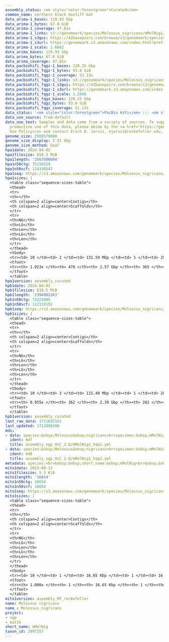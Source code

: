 ```yaml
---
assembly_status: <em style="color:forestgreen">Curated</em>
common_name: northern black mastiff bat
data_arima-1_bases: 119.93 Gbp
data_arima-1_bytes: 67.0 GiB
data_arima-1_coverage: 47.81x
data_arima-1_links: s3://genomeark/species/Molossus_nigricans/mMolNig1/genomic_data/arima/<br>
data_arima-1_s3gui: https://42basepairs.com/browse/s3/genomeark/species/Molossus_nigricans/mMolNig1/genomic_data/arima/
data_arima-1_s3url: https://genomeark.s3.amazonaws.com/index.html?prefix=species/Molossus_nigricans/mMolNig1/genomic_data/arima/
data_arima-1_scale: 1.6662
data_arima_bases: 119.93 Gbp
data_arima_bytes: 67.0 GiB
data_arima_coverage: 47.81x
data_pacbiohifi_fqgz-1_bases: 128.25 Gbp
data_pacbiohifi_fqgz-1_bytes: 93.0 GiB
data_pacbiohifi_fqgz-1_coverage: 51.13x
data_pacbiohifi_fqgz-1_links: s3://genomeark/species/Molossus_nigricans/mMolNig1/genomic_data/pacbio_hifi/<br>
data_pacbiohifi_fqgz-1_s3gui: https://42basepairs.com/browse/s3/genomeark/species/Molossus_nigricans/mMolNig1/genomic_data/pacbio_hifi/
data_pacbiohifi_fqgz-1_s3url: https://genomeark.s3.amazonaws.com/index.html?prefix=species/Molossus_nigricans/mMolNig1/genomic_data/pacbio_hifi/
data_pacbiohifi_fqgz-1_scale: 1.2846
data_pacbiohifi_fqgz_bases: 128.25 Gbp
data_pacbiohifi_fqgz_bytes: 93.0 GiB
data_pacbiohifi_fqgz_coverage: 51.13x
data_status: '<em style="color:forestgreen">PacBio HiFi</em> ::: <em style="color:forestgreen">Arima</em>'
data_use_source: from-default
data_use_text: Samples and data come from a variety of sources. To support fair and
  productive use of this data, please abide by the <a href="https://genome10k.soe.ucsc.edu/data-use-policies/">Data
  Use Policy</a> and contact Erich D. Jarvis, ejarvis@rockefeller.edu, with any questions.
genome_size: 2508570000
genome_size_display: 2.51 Gbp
genome_size_method: GoaT
hpa1date: 2024-04-02
hpa1filesize: 658.3 MiB
hpa1length: '2567086694'
hpa1n50ctg: 75150329
hpa1n50scf: 114338547
hpa1seq: https://s3.amazonaws.com/genomeark/species/Molossus_nigricans/mMolNig1/assembly_curated/mMolNig1.hap1.cur.20240402.fasta.gz
hpa1sizes: |
  <table class="sequence-sizes-table">
  <thead>
  <tr>
  <th></th>
  <th colspan=2 align=center>Contigs</th>
  <th colspan=2 align=center>Scaffolds</th>
  </tr>
  <tr>
  <th>NG</th>
  <th>LG</th>
  <th>Len</th>
  <th>LG</th>
  <th>Len</th>
  </tr>
  </thead>
  <tbody>
  <tr><td> 10 </td><td> 2 </td><td> 131.59 Mbp </td><td> 1 </td><td> 290.66 Mbp </td></tr><tr><td> 20 </td><td> 5 </td><td> 99.15 Mbp </td><td> 3 </td><td> 138.85 Mbp </td></tr><tr><td> 30 </td><td> 7 </td><td> 96.97 Mbp </td><td> 5 </td><td> 121.09 Mbp </td></tr><tr><td> 40 </td><td> 10 </td><td> 81.60 Mbp </td><td> 7 </td><td> 119.95 Mbp </td></tr><tr style="background-color:#cccccc;"><td> 50 </td><td> 13 </td><td style="background-color:#88ff88;"> 75.15 Mbp </td><td> 9 </td><td style="background-color:#88ff88;"> 114.34 Mbp </td></tr><tr><td> 60 </td><td> 17 </td><td> 60.63 Mbp </td><td> 11 </td><td> 111.88 Mbp </td></tr><tr><td> 70 </td><td> 22 </td><td> 42.52 Mbp </td><td> 14 </td><td> 100.15 Mbp </td></tr><tr><td> 80 </td><td> 30 </td><td> 25.53 Mbp </td><td> 17 </td><td> 74.73 Mbp </td></tr><tr><td> 90 </td><td> 46 </td><td> 10.24 Mbp </td><td> 20 </td><td> 58.91 Mbp </td></tr><tr><td> 100 </td><td> 140 </td><td> 0.88 Mbp </td><td> 50 </td><td> 1.26 Mbp </td></tr></tbody>
  <tfoot>
  <tr><th> 1.023x </th><th> 478 </th><th> 2.57 Gbp </th><th> 365 </th><th> 2.57 Gbp </th></tr>
  </tfoot>
  </table>
hpa1version: assembly_curated
hpb1date: 2024-04-02
hpb1filesize: 618.5 MiB
hpb1length: '2394902263'
hpb1n50ctg: 73223485
hpb1n50scf: 112110152
hpb1seq: https://s3.amazonaws.com/genomeark/species/Molossus_nigricans/mMolNig1/assembly_curated/mMolNig1.hap2.cur.20240402.fasta.gz
hpb1sizes: |
  <table class="sequence-sizes-table">
  <thead>
  <tr>
  <th></th>
  <th colspan=2 align=center>Contigs</th>
  <th colspan=2 align=center>Scaffolds</th>
  </tr>
  <tr>
  <th>NG</th>
  <th>LG</th>
  <th>Len</th>
  <th>LG</th>
  <th>Len</th>
  </tr>
  </thead>
  <tbody>
  <tr><td> 10 </td><td> 3 </td><td> 115.40 Mbp </td><td> 1 </td><td> 285.73 Mbp </td></tr><tr><td> 20 </td><td> 5 </td><td> 108.27 Mbp </td><td> 3 </td><td> 131.05 Mbp </td></tr><tr><td> 30 </td><td> 7 </td><td> 94.65 Mbp </td><td> 5 </td><td> 119.78 Mbp </td></tr><tr><td> 40 </td><td> 10 </td><td> 82.77 Mbp </td><td> 7 </td><td> 116.04 Mbp </td></tr><tr style="background-color:#cccccc;"><td> 50 </td><td> 13 </td><td style="background-color:#88ff88;"> 73.22 Mbp </td><td> 10 </td><td style="background-color:#88ff88;"> 112.11 Mbp </td></tr><tr><td> 60 </td><td> 17 </td><td> 55.81 Mbp </td><td> 12 </td><td> 101.39 Mbp </td></tr><tr><td> 70 </td><td> 23 </td><td> 38.13 Mbp </td><td> 14 </td><td> 86.62 Mbp </td></tr><tr><td> 80 </td><td> 32 </td><td> 23.66 Mbp </td><td> 18 </td><td> 69.41 Mbp </td></tr><tr><td> 90 </td><td> 60 </td><td> 3.34 Mbp </td><td> 23 </td><td> 29.35 Mbp </td></tr><tr><td> 100 </td><td> 0 </td><td>  </td><td> 0 </td><td>  </td></tr></tbody>
  <tfoot>
  <tr><th> 0.955x </th><th> 362 </th><th> 2.39 Gbp </th><th> 282 </th><th> 2.39 Gbp </th></tr>
  </tfoot>
  </table>
hpb1version: assembly_curated
last_raw_data: 1711632161
last_updated: 1712090206
mds:
- data: species:&nbsp;Molossus&nbsp;nigricans<br>specimen:&nbsp;mMolNig1<br>projects:&nbsp;<br>&nbsp;&nbsp;-&nbsp;vgp<br>assembled_by_group:&nbsp;Rockefeller<br>data_location:&nbsp;S3<br>release_to:&nbsp;S3<br>haplotype_to_curate:&nbsp;hap1<br>hap1:&nbsp;s3://genomeark/species/Molossus_nigricans/mMolNig1/assembly_vgp_HiC_2.0/mMolNig1.HiC.hap1.20230906.fasta.gz<br>hap2:&nbsp;s3://genomeark/species/Molossus_nigricans/mMolNig1/assembly_vgp_HiC_2.0/mMolNig1.HiC.hap2.20230906.fasta.gz<br>pretext_hap1:&nbsp;s3://genomeark/species/Molossus_nigricans/mMolNig1/assembly_vgp_HiC_2.0/evaluation/hap1/pretext/mMolNig1_hap1_s2.pretext<br>pretext_hap2:&nbsp;s3://genomeark/species/Molossus_nigricans/mMolNig1/assembly_vgp_HiC_2.0/evaluation/hap2/pretext/mMolNig1_hap2_s2.pretext<br>kmer_spectra_img:&nbsp;s3://genomeark/species/Molossus_nigricans/mMolNig1/assembly_vgp_HiC_2.0/evaluation/merqury/mMolNig1_png/<br>pacbio_read_dir:&nbsp;s3://genomeark/species/Molossus_nigricans/mMolNig1/genomic_data/pacbio_hifi/<br>pacbio_read_type:&nbsp;hifi<br>hic_read_dir:&nbsp;s3://genomeark/species/Molossus_nigricans/mMolNig1/genomic_data/arima/<br>mito:&nbsp;s3://genomeark/species/Molossus_nigricans/mMolNig1/assembly_MT_rockefeller/mMolNig1.MT.20230913.fasta.gz<br>pipeline:&nbsp;<br>&nbsp;&nbsp;-&nbsp;hifiasm&nbsp;(0.19.3+galaxy0)<br>&nbsp;&nbsp;-&nbsp;yahs&nbsp;(1.2a.2+galaxy1)<br>notes:&nbsp;This&nbsp;was&nbsp;a&nbsp;Hifiasm-HiC&nbsp;assembly&nbsp;of&nbsp;mMolNig1,&nbsp;resulting&nbsp;in&nbsp;two&nbsp;complete&nbsp;haplotypes.&nbsp;HiC&nbsp;scaffolding&nbsp;was&nbsp;performed&nbsp;with&nbsp;YaHS.&nbsp;&nbsp;The&nbsp;HiC&nbsp;prep&nbsp;kit&nbsp;used&nbsp;was&nbsp;TruSeq.&nbsp;<br><br>
  ident: md7
  title: assembly_vgp_HiC_2.0/mMolNig1_hap1.yml
- data: species:&nbsp;Molossus&nbsp;nigricans<br>specimen:&nbsp;mMolNig1<br>projects:&nbsp;<br>&nbsp;&nbsp;-&nbsp;vgp<br>assembled_by_group:&nbsp;Rockefeller<br>data_location:&nbsp;S3<br>release_to:&nbsp;S3<br>haplotype_to_curate:&nbsp;hap2<br>hap1:&nbsp;s3://genomeark/species/Molossus_nigricans/mMolNig1/assembly_vgp_HiC_2.0/mMolNig1.HiC.hap1.20230906.fasta.gz<br>hap2:&nbsp;s3://genomeark/species/Molossus_nigricans/mMolNig1/assembly_vgp_HiC_2.0/mMolNig1.HiC.hap2.20230906.fasta.gz<br>pretext_hap1:&nbsp;s3://genomeark/species/Molossus_nigricans/mMolNig1/assembly_vgp_HiC_2.0/evaluation/hap1/pretext/mMolNig1_hap1_s2.pretext<br>pretext_hap2:&nbsp;s3://genomeark/species/Molossus_nigricans/mMolNig1/assembly_vgp_HiC_2.0/evaluation/hap2/pretext/mMolNig1_hap2_s2.pretext<br>kmer_spectra_img:&nbsp;s3://genomeark/species/Molossus_nigricans/mMolNig1/assembly_vgp_HiC_2.0/evaluation/merqury/mMolNig1_png/<br>pacbio_read_dir:&nbsp;s3://genomeark/species/Molossus_nigricans/mMolNig1/genomic_data/pacbio_hifi/<br>pacbio_read_type:&nbsp;hifi<br>hic_read_dir:&nbsp;s3://genomeark/species/Molossus_nigricans/mMolNig1/genomic_data/arima/<br>mito:&nbsp;s3://genomeark/species/Molossus_nigricans/mMolNig1/assembly_MT_rockefeller/mMolNig1.MT.20230913.fasta.gz<br>pipeline:&nbsp;<br>&nbsp;&nbsp;-&nbsp;hifiasm&nbsp;(0.19.3+galaxy0)<br>&nbsp;&nbsp;-&nbsp;yahs&nbsp;(1.2a.2+galaxy1)<br>notes:&nbsp;This&nbsp;was&nbsp;a&nbsp;Hifiasm-HiC&nbsp;assembly&nbsp;of&nbsp;mMolNig1,&nbsp;resulting&nbsp;in&nbsp;two&nbsp;complete&nbsp;haplotypes.&nbsp;HiC&nbsp;scaffolding&nbsp;was&nbsp;performed&nbsp;with&nbsp;YaHS.&nbsp;&nbsp;The&nbsp;HiC&nbsp;prep&nbsp;kit&nbsp;used&nbsp;was&nbsp;TruSeq.&nbsp;<br><br>
  ident: md8
  title: assembly_vgp_HiC_2.0/mMolNig1_hap2.yml
metadata: species:<br>&nbsp;&nbsp;short_name:&nbsp;mMolNig<br>&nbsp;&nbsp;name:&nbsp;Molossus&nbsp;nigricans<br>&nbsp;&nbsp;taxon_id:&nbsp;2997257<br>&nbsp;&nbsp;common_name:&nbsp;northern&nbsp;black&nbsp;mastiff&nbsp;bat<br>&nbsp;&nbsp;order:<br>&nbsp;&nbsp;&nbsp;&nbsp;name:&nbsp;Chiroptera<br>&nbsp;&nbsp;family:<br>&nbsp;&nbsp;&nbsp;&nbsp;name:&nbsp;Molossidae<br>&nbsp;&nbsp;individuals:<br>&nbsp;&nbsp;&nbsp;&nbsp;-&nbsp;short_name:&nbsp;mMolNig1<br>&nbsp;&nbsp;genome_size:&nbsp;2508570000<br>&nbsp;&nbsp;genome_size_method:&nbsp;GoaT<br>&nbsp;&nbsp;project:&nbsp;[&nbsp;vgp&nbsp;,&nbsp;bat1k&nbsp;]<br>
mito1date: 2023-09-13
mito1filesize: 5.3 KiB
mito1length: '16654'
mito1n50ctg: 16654
mito1n50scf: 16654
mito1seq: https://s3.amazonaws.com/genomeark/species/Molossus_nigricans/mMolNig1/assembly_MT_rockefeller/mMolNig1.MT.20230913.fasta.gz
mito1sizes: |
  <table class="sequence-sizes-table">
  <thead>
  <tr>
  <th></th>
  <th colspan=2 align=center>Contigs</th>
  <th colspan=2 align=center>Scaffolds</th>
  </tr>
  <tr>
  <th>NG</th>
  <th>LG</th>
  <th>Len</th>
  <th>LG</th>
  <th>Len</th>
  </tr>
  </thead>
  <tbody>
  <tr><td> 10 </td><td> 1 </td><td> 16.65 Kbp </td><td> 1 </td><td> 16.65 Kbp </td></tr><tr><td> 20 </td><td> 1 </td><td> 16.65 Kbp </td><td> 1 </td><td> 16.65 Kbp </td></tr><tr><td> 30 </td><td> 1 </td><td> 16.65 Kbp </td><td> 1 </td><td> 16.65 Kbp </td></tr><tr><td> 40 </td><td> 1 </td><td> 16.65 Kbp </td><td> 1 </td><td> 16.65 Kbp </td></tr><tr style="background-color:#cccccc;"><td> 50 </td><td> 1 </td><td style="background-color:#ff8888;"> 16.65 Kbp </td><td> 1 </td><td style="background-color:#ff8888;"> 16.65 Kbp </td></tr><tr><td> 60 </td><td> 1 </td><td> 16.65 Kbp </td><td> 1 </td><td> 16.65 Kbp </td></tr><tr><td> 70 </td><td> 1 </td><td> 16.65 Kbp </td><td> 1 </td><td> 16.65 Kbp </td></tr><tr><td> 80 </td><td> 1 </td><td> 16.65 Kbp </td><td> 1 </td><td> 16.65 Kbp </td></tr><tr><td> 90 </td><td> 1 </td><td> 16.65 Kbp </td><td> 1 </td><td> 16.65 Kbp </td></tr><tr><td> 100 </td><td> 1 </td><td> 16.65 Kbp </td><td> 1 </td><td> 16.65 Kbp </td></tr></tbody>
  <tfoot>
  <tr><th> 1.000x </th><th> 1 </th><th> 16.65 Kbp </th><th> 1 </th><th> 16.65 Kbp </th></tr>
  </tfoot>
  </table>
mito1version: assembly_MT_rockefeller
name: Molossus nigricans
name_: Molossus_nigricans
project:
- vgp
- bat1k
short_name: mMolNig
taxon_id: 2997257
---
```

